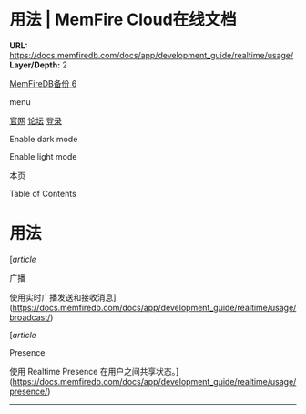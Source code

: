 # 用法 | MemFire Cloud在线文档

**URL:** https://docs.memfiredb.com/docs/app/development_guide/realtime/usage/
**Layer/Depth:** 2

[MemFireDB备份 6](/)

menu

[官网](https://memfiredb.com/)
[论坛](https://community.memfiredb.com/)
[登录](https://cloud.memfiredb.com/auth/login)

Enable dark mode

Enable light mode

本页

Table of Contents

# 用法

[*article*

广播

使用实时广播发送和接收消息](https://docs.memfiredb.com/docs/app/development_guide/realtime/usage/broadcast/)

[*article*

Presence

使用 Realtime Presence 在用户之间共享状态。](https://docs.memfiredb.com/docs/app/development_guide/realtime/usage/presence/)

---